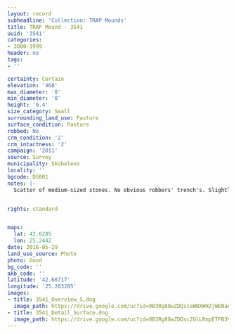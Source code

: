```yaml
---
layout: record
subheadline: 'Collection: TRAP Mounds'
title: TRAP Mound - 3541
uuid: '3541'
categories:
- 3000-3999
header: no
tags:
- ''

certainty: Certain
elevation: '468'
max_diameter: '8'
min_diameter: '8'
height: '0.4'
size_category: Small
surrounding_land_use: Pasture
surface_condition: Pasture
robbed: No
crm_condition: '2'
crm_intactness: '2'
campaign: '2011'
source: Survey
municipality: Skobelevo
locality: ''
bgcode: DS001
notes: |-
  Scatter of medium-sized stones. No obvious robbers' trench's. Slightly tapers off on east side.


rights: standard


maps:
  lat: 42.6285
  lon: 25.2442
date: 2018-05-29
land_use_source: Photo
photo: Good
bg_code: ''
akb_code: ''
latitude: '42.66717'
longitude: '25.203205'
images:
- title: 3541_Overview_S.dng
  image_path: https://drive.google.com/uc?id=0B3Rg88wZDQscaWNXWHZjWENaeEk
- title: 3541_Detail_Surface.dng
  image_path: https://drive.google.com/uc?id=0B3Rg88wZDQscZGlLRmpETFB3VEk
---
```

